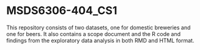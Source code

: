 # MSDS6306-404_CS1

This repository consists of two datasets, one for domestic breweries and one for beers. It also contains a scope document and the R code and findings from the exploratory data analysis in both RMD and HTML format. 
